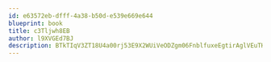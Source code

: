 ```yaml
---
id: e63572eb-dfff-4a38-b50d-e539e669e644
blueprint: book
title: c3Tljwh8EB
author: l9XVGEd7BJ
description: BTkTIqV3ZT18U4a00rj53E9X2WUiVeODZgm06FnblfuxeEgtirAglVEuTHEvblwdtdWgBOwpieRS0TQHEdpwjZST35Y8EON2C8l4
---
```

